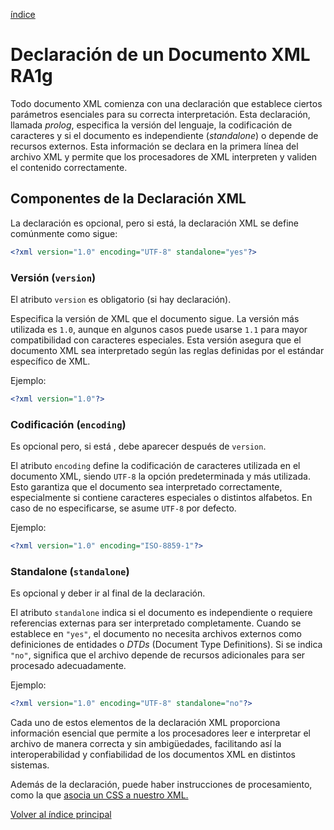 [índice](./LM0400_indice.md)

# Declaración de un Documento XML RA1g

Todo documento XML comienza con una declaración que establece ciertos parámetros esenciales para su correcta interpretación. Esta declaración, llamada *prolog*, especifica la versión del lenguaje, la codificación de caracteres y si el documento es independiente (*standalone*) o depende de recursos externos. Esta información se declara en la primera línea del archivo XML y permite que los procesadores de XML interpreten y validen el contenido correctamente.

## Componentes de la Declaración XML

La declaración es opcional, pero si está, la declaración XML se define comúnmente como sigue:
```xml
<?xml version="1.0" encoding="UTF-8" standalone="yes"?>
```

### Versión (`version`)

El atributo `version` es obligatorio (si hay declaración).

Especifica la versión de XML que el documento sigue. La versión más utilizada es `1.0`, aunque en algunos casos puede usarse `1.1` para mayor compatibilidad con caracteres especiales. Esta versión asegura que el documento XML sea interpretado según las reglas definidas por el estándar específico de XML.

Ejemplo:
```xml
<?xml version="1.0"?>
```

### Codificación (`encoding`)

Es opcional pero, si está , debe aparecer después de `version`.

El atributo `encoding` define la codificación de caracteres utilizada en el documento XML, siendo `UTF-8` la opción predeterminada y más utilizada. Esto garantiza que el documento sea interpretado correctamente, especialmente si contiene caracteres especiales o distintos alfabetos. En caso de no especificarse, se asume `UTF-8` por defecto.

Ejemplo:
```xml
<?xml version="1.0" encoding="ISO-8859-1"?>
```

### Standalone (`standalone`)

Es opcional y deber ir al final de la declaración.

El atributo `standalone` indica si el documento es independiente o requiere referencias externas para ser interpretado completamente. Cuando se establece en `"yes"`, el documento no necesita archivos externos como definiciones de entidades o *DTDs* (Document Type Definitions). Si se indica `"no"`, significa que el archivo depende de recursos adicionales para ser procesado adecuadamente.

Ejemplo:
```xml
<?xml version="1.0" encoding="UTF-8" standalone="no"?>
```

Cada uno de estos elementos de la declaración XML proporciona información esencial que permite a los procesadores leer e interpretar el archivo de manera correcta y sin ambigüedades, facilitando así la interoperabilidad y confiabilidad de los documentos XML en distintos sistemas.

Además de la declaración, puede haber instrucciones de procesamiento, como la que [asocia un CSS a nuestro XML.](../03/asociar_CCS-XML/Asociar_CSSaXML_directamente.md)


[Volver al índice principal](./LM0400_indice.md)